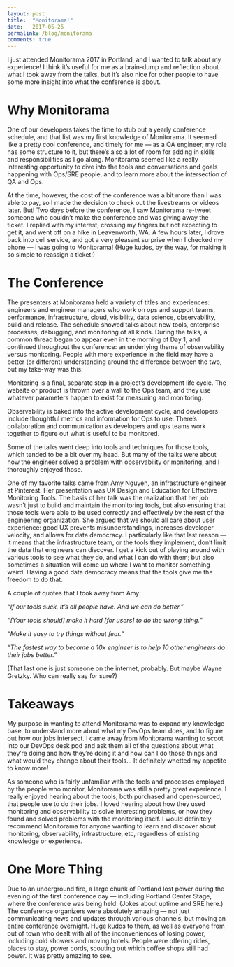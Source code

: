 ```yaml
---
layout: post
title:  "Monitorama!"
date:   2017-05-26
permalink: /blog/monitorama
comments: true
---
```


I just attended Monitorama 2017 in Portland, and I wanted to talk about my experience! I think it’s useful for me as a brain-dump and reflection about what I took away from the talks, but it’s also nice for other people to have some more insight into what the conference is about.

# Why Monitorama

One of our developers takes the time to stub out a yearly conference schedule, and that list was my first knowledge of Monitorama. It seemed like a pretty cool conference, and timely for me — as a QA engineer, my role has some structure to it, but there’s also a lot of room for adding in skills and responsibilities as I go along. Monitorama seemed like a really interesting opportunity to dive into the tools and conversations and goals happening with Ops/SRE people, and to learn more about the intersection of QA and Ops.

At the time, however, the cost of the conference was a bit more than I was able to pay, so I made the decision to check out the livestreams or videos later. But! Two days before the conference, I saw Monitorama re-tweet someone who couldn’t make the conference and was giving away the ticket. I replied with my interest, crossing my fingers but not expecting to get it, and went off on a hike in Leavenworth, WA. A few hours later, I drove back into cell service, and got a very pleasant surprise when I checked my phone — I was going to Monitorama! (Huge kudos, by the way, for making it so simple to reassign a ticket!)

# The Conference

The presenters at Monitorama held a variety of titles and experiences: engineers and engineer managers who work on ops and support teams, performance, infrastructure, cloud, visibility, data science, observability, build and release. The schedule showed talks about new tools, enterprise processes, debugging, and monitoring of all kinds. During the talks, a common thread began to appear even in the morning of Day 1, and continued throughout the conference: an underlying theme of observability versus monitoring. People with more experience in the field may have a better (or different) understanding around the difference between the two, but my take-way was this:

Monitoring is a final, separate step in a project’s development life cycle. The website or product is thrown over a wall to the Ops team, and they use whatever parameters happen to exist for measuring and monitoring.

Observability is baked into the active development cycle, and developers include thoughtful metrics and information for Ops to use. There’s collaboration and communication as developers and ops teams work together to figure out what is useful to be monitored.

Some of the talks went deep into tools and techniques for those tools, which tended to be a bit over my head. But many of the talks were about how the engineer solved a problem with observability or monitoring, and I thoroughly enjoyed those.

One of my favorite talks came from Amy Nguyen, an infrastructure engineer at Pinterest. Her presentation was UX Design and Education for Effective Monitoring Tools. The basis of her talk was the realization that her job wasn’t just to build and maintain the monitoring tools, but also ensuring that those tools were able to be used correctly and effectively by the rest of the engineering organization. She argued that we should all care about user experience: good UX prevents misunderstandings, increases developer velocity, and allows for data democracy. I particularly like that last reason — it means that the infrastructure team, or the tools they implement, don’t limit the data that engineers can discover. I get a kick out of playing around with various tools to see what they do, and what I can do with them; but also sometimes a situation will come up where I want to monitor something weird. Having a good data democracy means that the tools give me the freedom to do that.

A couple of quotes that I took away from Amy:

_“If our tools suck, it’s all people have. And we can do better.”_

_“[Your tools should] make it hard [for users] to do the wrong thing.”_

_“Make it easy to try things without fear.”_

_“The fastest way to become a 10x engineer is to help 10 other engineers do their jobs better.”_

(That last one is just someone on the internet, probably. But maybe Wayne Gretzky. Who can really say for sure?)

# Takeaways

My purpose in wanting to attend Monitorama was to expand my knowledge base, to understand more about what my DevOps team does, and to figure out how our jobs intersect. I came away from Monitorama wanting to scoot into our DevOps desk pod and ask them all of the questions about what they’re doing and how they’re doing it and how can I do those things and what would they change about their tools... It definitely whetted my appetite to know more!

As someone who is fairly unfamiliar with the tools and processes employed by the people who monitor, Monitorama was still a pretty great experience. I really enjoyed hearing about the tools, both purchased and open-sourced, that people use to do their jobs. I loved hearing about how they used monitoring and observability to solve interesting problems, or how they found and solved problems with the monitoring itself. I would definitely recommend Monitorama for anyone wanting to learn and discover about monitoring, observability, infrastructure, etc, regardless of existing knowledge or experience.

# One More Thing

Due to an underground fire, a large chunk of Portland lost power during the evening of the first conference day — including Portland Center Stage, where the conference was being held. (Jokes about uptime and SRE here.) The conference organizers were absolutely amazing — not just communicating news and updates through various channels, but moving an entire conference overnight. Huge kudos to them, as well as everyone from out of town who dealt with all of the inconveniences of losing power, including cold showers and moving hotels. People were offering rides, places to stay, power cords, scouting out which coffee shops still had power. It was pretty amazing to see.
